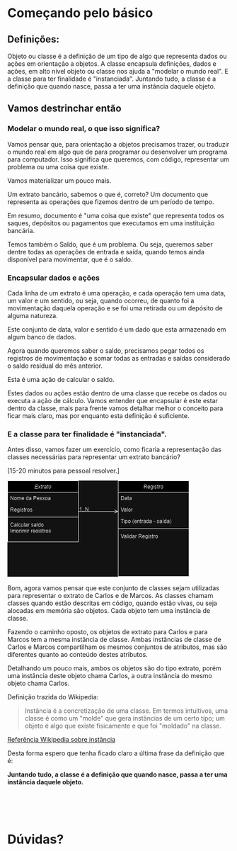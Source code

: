 # Começando pelo básico

## Definições:

Objeto ou classe é a definição de um tipo de algo que representa dados ou ações em orientação a objetos.
A classe encapsula definições, dados e ações, em alto nível objeto ou classe nos ajuda a "modelar o mundo real".
E a classe para ter finalidade é "instanciada".
Juntando tudo, a classe é a definição que quando nasce, passa a ter uma instância daquele objeto.

## Vamos destrinchar então

### Modelar o mundo real, o que isso significa?

Vamos pensar que, para orientação a objetos precisamos trazer, ou traduzir o mundo real em algo que de para programar ou desenvolver um programa para computador.
Isso significa que queremos, com código, representar um problema ou uma coisa que existe.

Vamos materializar um pouco mais.

Um extrato bancário, sabemos o que é, correto? Um documento que representa as operações que fizemos dentro de um período de tempo.

Em resumo, documento é "uma coisa que existe" que representa todos os saques, depósitos ou pagamentos que executamos em uma instituição bancária.

Temos também o Saldo, que é um problema. 
Ou seja, queremos saber dentre todas as operações de entrada e saída, quando temos ainda disponível para movimentar, que é o saldo.

### Encapsular dados e ações

Cada linha de um extrato é uma operação, e cada operação tem uma data, um valor e um sentido, ou seja, quando ocorreu, de quanto foi a movimentação daquela operação e se foi uma retirada ou um depósito de alguma natureza.

Este conjunto de data, valor e sentido é um dado que esta armazenado em algum banco de dados.

Agora quando queremos saber o saldo, precisamos pegar todos os registros de movimentação e somar todas as entradas e saídas considerado o saldo residual do mês anterior.

Esta é uma ação de calcular o saldo.

Estes dados ou ações estão dentro de uma classe que recebe os dados ou executa a ação de cálculo.
Vamos entender que encapsular é este estar dentro da classe, mais para frente vamos detalhar melhor o conceito para ficar mais claro, mas por enquanto esta definição é suficiente.

### E a classe para ter finalidade é "instanciada".

Antes disso, vamos fazer um exercício, como ficaria a representação das classes necessárias para representar um extrato bancário?

[15-20 minutos para pessoal resolver.]

![instancia](../assets/instancia-1.png) 


Bom, agora vamos pensar que este conjunto de classes sejam utilizadas para representar o extrato de Carlos e de Marcos. As classes chamam classes quando estão descritas em código, quando estão vivas, ou seja alocadas em memória são objetos. Cada objeto tem uma instância de classe.

Fazendo o caminho oposto, os objetos de extrato para Carlos e para Marcos tem a mesma instância de classe. Ambas instâncias de classe de Carlos e Marcos compartilham os mesmos conjuntos de atributos, mas são diferentes quanto ao conteúdo destes atributos.

Detalhando um pouco mais, ambos os objetos são do tipo extrato, porém uma instância deste objeto chama Carlos, a outra instância do mesmo objeto chama Carlos.

Definição trazida do Wikipedia:

> Instância é a concretização de uma classe. Em termos intuitivos, uma classe é como um "molde" que gera instâncias de um certo tipo; um objeto é algo que existe fisicamente e que foi "moldado" na classe.

<a href="https://pt.wikipedia.org/wiki/Inst%C3%A2ncia_(ci%C3%AAncia_da_computa%C3%A7%C3%A3o)#:~:text=Em%20programa%C3%A7%C3%A3o%20orientada%20a%20objetos,igualmente%20usada%20da%20mesma%20forma.">Referência Wikipedia sobre instância</a>

Desta forma espero que tenha ficado claro a última frase da definição que é:

**Juntando tudo, a classe é a definição que quando nasce, passa a ter uma instância daquele objeto.**

</br></br></br>
# Dúvidas?